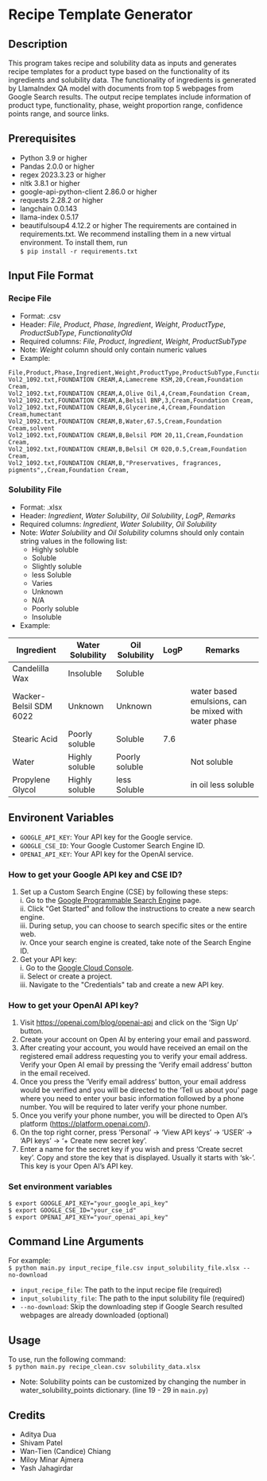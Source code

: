 # Recipe Template Generator

## Description
This program takes recipe and solubility data as inputs and generates recipe templates for a product type based on the functionality of its ingredients and solubility data. The functionality of ingredients is generated by LlamaIndex QA model with documents from top 5 webpages from Google Search results. The output recipe templates include information of product type, functionality, phase, weight proportion range, confidence points range, and source links.

## Prerequisites
* Python 3.9 or higher
* Pandas 2.0.0 or higher
* regex 2023.3.23 or higher
* nltk 3.8.1 or higher
* google-api-python-client 2.86.0 or higher
* requests 2.28.2 or higher
* langchain 0.0.143
* llama-index 0.5.17
* beautifulsoup4 4.12.2 or higher
The requirements are contained in requirements.txt. We recommend installing them in a new virtual environment.
To install them, run<br>
`$ pip install -r requirements.txt`

## Input File Format

### Recipe File
* Format: .csv
* Header: *File*, *Product*, *Phase*, *Ingredient*, *Weight*, *ProductType*, *ProductSubType*, *FunctionalityOld*
* Required columns: *File*, *Product*, *Ingredient*, *Weight*, *ProductSubType*
* Note: *Weight* column should only contain numeric values
* Example:
```
File,Product,Phase,Ingredient,Weight,ProductType,ProductSubType,FunctionalityOld
Vol2_1092.txt,FOUNDATION CREAM,A,Lamecreme KSM,20,Cream,Foundation Cream,
Vol2_1092.txt,FOUNDATION CREAM,A,Olive Oil,4,Cream,Foundation Cream,
Vol2_1092.txt,FOUNDATION CREAM,A,Belsil BNP,3,Cream,Foundation Cream,
Vol2_1092.txt,FOUNDATION CREAM,B,Glycerine,4,Cream,Foundation Cream,humectant
Vol2_1092.txt,FOUNDATION CREAM,B,Water,67.5,Cream,Foundation Cream,solvent
Vol2_1092.txt,FOUNDATION CREAM,B,Belsil PDM 20,11,Cream,Foundation Cream,
Vol2_1092.txt,FOUNDATION CREAM,B,Belsil CM 020,0.5,Cream,Foundation Cream,
Vol2_1092.txt,FOUNDATION CREAM,B,"Preservatives, fragrances, pigments",,Cream,Foundation Cream,
```
### Solubility File
* Format: .xlsx
* Header: *Ingredient*, *Water Solubility*, *Oil Solubility*, *LogP*, *Remarks*
* Required columns: *Ingredient*, *Water Solubility*, *Oil Solubility*
* Note: *Water Solubility* and *Oil Solubility* columns should only contain string values in the following list: 
  - Highly soluble
  - Soluble
  - Slightly soluble
  - less Soluble
  - Varies
  - Unknown
  - N/A
  - Poorly soluble
  - Insoluble
* Example: <br>

| Ingredient            | Water Solubility	| Oil Solubility | LogP	| Remarks | 
| --------------------- | ----------------- | -------------- | ---- | ------- |
| Candelilla Wax        | Insoluble         | Soluble        | 
| Wacker-Belsil SDM 6022| Unknown           | 	Unknown	     |      | water based emulsions, can be mixed with water phase |
| Stearic Acid          | Poorly soluble    | Soluble	     | 7.6	|         | 
| Water	                | Highly soluble    | Poorly soluble |      | Not soluble | 
| Propylene Glycol	    | Highly soluble    | less Soluble   |      | in oil less soluble |


## Environent Variables
* `GOOGLE_API_KEY`: Your API key for the Google service.
* `GOOGLE_CSE_ID`: Your Google Customer Search Engine ID.
* `OPENAI_API_KEY`: Your API key for the OpenAI service.

### How to get your Google API key and CSE ID?
1. Set up a Custom Search Engine (CSE) by following these steps: <br>
    i. Go to the [Google Programmable Search Engine](https://programmablesearchengine.google.com/about/) page. <br>
    ii. Click "Get Started" and follow the instructions to create a new search engine. <br>
    iii. During setup, you can choose to search specific sites or the entire web. <br>
    iv. Once your search engine is created, take note of the Search Engine ID.
2. Get your API key: <br>
    i. Go to the [Google Cloud Console](https://console.cloud.google.com/?pli=1). <br>
    ii. Select or create a project. <br>
    iii. Navigate to the "Credentials" tab and create a new API key.

### How to get your OpenAI API key?
1. Visit https://openai.com/blog/openai-api and click on the ‘Sign Up’ button.
2. Create your account on Open AI by entering your email and password.
3. After creating your account, you would have received an email on the registered email address requesting you to verify your email address. Verify your Open AI email by pressing the ‘Verify email address’ button in the email received. 
4. Once you press the ‘Verify email address’ button, your email address would be verified and you will be directed to the ‘Tell us about you’ page where you need to enter your basic information followed by a phone number. You will be required to later verify your phone number.
5. Once you verify your phone number, you will be directed to Open AI’s platform (https://platform.openai.com/).
6. On the top right corner, press ‘Personal’ -> ‘View API keys’ -> ‘USER’ -> ‘API keys’ -> ‘+ Create new secret key’.
7. Enter a name for the secret key if you wish and press ‘Create secret key’.
Copy and store the key that is displayed. Usually it starts with ‘sk-’. This key is your Open AI’s API key.

### Set environment variables
`$ export GOOGLE_API_KEY="your_google_api_key"` <br>
`$ export GOOGLE_CSE_ID="your_cse_id"` <br>
`$ export OPENAI_API_KEY="your_openai_api_key"`

## Command Line Arguments
For example: <br>
`$ python main.py input_recipe_file.csv input_solubility_file.xlsx --no-download`

* `input_recipe_file`: The path to the input recipe file (required)
* `input_solubility_file`: The path to the input solubility file (required)
* `--no-download`: Skip the downloading step if Google Search resulted webpages are already downloaded (optional)
## Usage
To use, run the following command: <br>
`$ python main.py recipe_clean.csv solubility_data.xlsx`

* Note:
  Solubility points can be customized by changing the number in water_solubility_points dictionary. (line 19 - 29 in `main.py`)

  
## Credits
* Aditya Dua
* Shivam Patel
* Wan-Tien (Candice) Chiang
* Miloy Minar Ajmera
* Yash Jahagirdar
